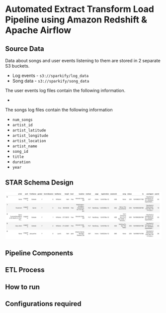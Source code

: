 # Automated Extract Transform Load Pipeline using Amazon Redshift & Apache Airflow

## Source Data

Data about songs and user events listening to them are stored in 2 separate S3 buckets.

* Log events - `s3://sparkify/log_data` 
* Song data - `s3://sparkify/song_data`

The user events log files contain the following information.

* 

The songs log files contain the following information

* `num_songs`
* `artist_id`
* `artist_latitude`
* `artist_longitude`
* `artist_location`
* `artist_name`
* `song_id`
* `title`
* `duration` 
* `year`

## STAR Schema Design

![Event logs](https://github.com/command7/SQL_SQL_ETL_Airflow/blob/master/Images/log-data.png)

## Pipeline Components

## ETL Process

## How to run

## Configurations required